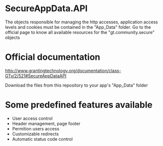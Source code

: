 # SecureAppData.API
The objects responsible for managing the http accesses, application access levels and cookies must be contained in the "App_Data" folder. Go to the official page to know all available resources for the "gt.community.secure" objects

# Official documentation
http://www.grantingtechnology.org/documentation/class-GTv/2/521#SecureAppDataAPI


Download the files from this repository to your app's "App_Data" folder

# Some predefined features available

* User access control 
* Header management, page footer
* Permition users access
* Customizable redirects
* Automatic status code control
